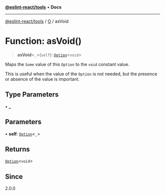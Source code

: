 [**@eslint-react/tools**](../../../README.md) • **Docs**

***

[@eslint-react/tools](../../../README.md) / [O](../README.md) / asVoid

# Function: asVoid()

> **asVoid**\<`_`\>(`self`): [`Option`](../type-aliases/Option.md)\<`void`\>

Maps the `Some` value of this `Option` to the `void` constant value.

This is useful when the value of the `Option` is not needed, but the presence or absence of the value is important.

## Type Parameters

• **_**

## Parameters

• **self**: [`Option`](../type-aliases/Option.md)\<`_`\>

## Returns

[`Option`](../type-aliases/Option.md)\<`void`\>

## Since

2.0.0
